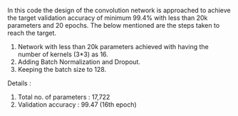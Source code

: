 In this code the design of the convolution network is approached to achieve the target validation accuracy of minimum 99.4% with less than 20k parameters and 20 epochs. The below mentioned are the steps taken to reach the target.
1.	Network with less than 20k parameters achieved with having the number of kernels (3*3) as 16.
2.	Adding Batch Normalization and Dropout.
3.	Keeping the batch size to 128.

Details :

1.	Total no. of parameters : 17,722
2.	Validation accuracy : 99.47 (16th epoch)
